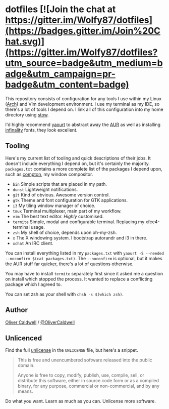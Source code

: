 # dotfiles [![Join the chat at https://gitter.im/Wolfy87/dotfiles](https://badges.gitter.im/Join%20Chat.svg)](https://gitter.im/Wolfy87/dotfiles?utm_source=badge&utm_medium=badge&utm_campaign=pr-badge&utm_content=badge)

This repository consists of configuration for any tools I use within my Linux ([Arch][]) and Vim development environment. I use my terminal as my IDE, so there's a lot of tools I depend on. I link all of this configuration into my home directory using [stow][].

I'd highly recommend [yaourt][] to abstract away the [AUR][] as well as installing [infinality][] fonts, they look excellent.

## Tooling

Here's my current list of tooling and quick descriptions of their jobs. It doesn't include everything I depend on, but it's certainly the majority. `packages.txt` contains a more complete list of the packages I depend upon, such as [compton][], my window compositor.

 * `bin`     Simple scripts that are placed in my path.
 * `dunst`   Lightweight notifications.
 * `git`     Kind of obvious. Awesome version control.
 * `gtk`     Theme and font configuration for GTK applications.
 * `i3`      My tiling window manager of choice.
 * `tmux`    Terminal multiplexer, main part of my workflow.
 * `vim`     The best text editor. *Highly* customised.
 * `termite` Simple, modal and configurable terminal. Replacing my xfce4-terminal usage.
 * `zsh`     My shell of choice, depends upon oh-my-zsh.
 * `x`       The X windowing system. I bootstrap autorandr and i3 in there.
 * `xchat`   An IRC client.

You can install everything listed in my `packages.txt` with `yaourt -S --needed --noconfirm $(cat packages.txt)`. The `--noconfirm` is optional, but it makes the AUR stuff far quicker, there's a lot of questions otherwise.

You may have to install `termite` separately first since it asked me a question on install which stopped the process. It wanted to replace a conflicting package which I agreed to.

You can set zsh as your shell with `chsh -s $(which zsh)`.

## Author

[Oliver Caldwell][] / [@OliverCaldwell][]

## Unlicenced

Find the full [unlicense][] in the `UNLICENSE` file, but here's a snippet.

>This is free and unencumbered software released into the public domain.
>
>Anyone is free to copy, modify, publish, use, compile, sell, or distribute this software, either in source code form or as a compiled binary, for any purpose, commercial or non-commercial, and by any means.

Do what you want. Learn as much as you can. Unlicense more software.

[unlicense]: http://unlicense.org/
[Oliver Caldwell]: http://oli.me.uk/
[@OliverCaldwell]: https://twitter.com/OliverCaldwell
[Arch]: https://www.archlinux.org/
[stow]: http://www.gnu.org/software/stow/
[yaourt]: https://aur.archlinux.org/packages/yaourt/
[AUR]: https://aur.archlinux.org/
[infinality]: https://wiki.archlinux.org/index.php/Infinality
[compton]: https://wiki.archlinux.org/index.php/Compton
